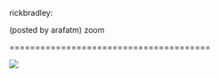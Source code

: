 <!--
id: 223454818
link: http://tumblr.atmos.org/post/223454818/rickbradley-posted-by-arafatm-zoom
slug: rickbradley-posted-by-arafatm-zoom
date: Sun Oct 25 2009 20:43:51 GMT-0700 (PDT)
publish: 2009-10-025
tags: 
title: rickbradley:

(posted by arafatm) zoom

-->


rickbradley:

(posted by arafatm) zoom

=======================================

![](http://www.tumblr.com/photo/1280/atmos/223454818/1/tumblr_ks24h2otJ91qz64oi)

